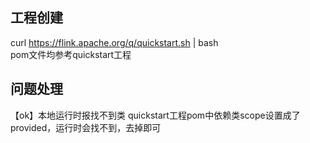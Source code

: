 ## 工程创建

curl https://flink.apache.org/q/quickstart.sh | bash  
pom文件均参考quickstart工程



## 问题处理

【ok】本地运行时报找不到类
quickstart工程pom中依赖类scope设置成了provided，运行时会找不到，去掉即可